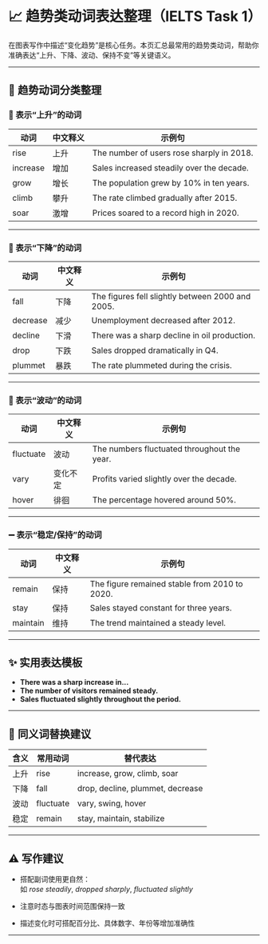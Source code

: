 # 📈 趋势类动词表达整理（IELTS Task 1）

在图表写作中描述“变化趋势”是核心任务。本页汇总最常用的趋势类动词，帮助你准确表达“上升、下降、波动、保持不变”等关键语义。

---

## 📝 趋势动词分类整理

### 🔺 表示“上升”的动词

| 动词 | 中文释义 | 示例句 |
|------|----------|--------|
| rise | 上升 | The number of users rose sharply in 2018. |
| increase | 增加 | Sales increased steadily over the decade. |
| grow | 增长 | The population grew by 10% in ten years. |
| climb | 攀升 | The rate climbed gradually after 2015. |
| soar | 激增 | Prices soared to a record high in 2020. |

---

### 🔻 表示“下降”的动词

| 动词 | 中文释义 | 示例句 |
|------|----------|--------|
| fall | 下降 | The figures fell slightly between 2000 and 2005. |
| decrease | 减少 | Unemployment decreased after 2012. |
| decline | 下滑 | There was a sharp decline in oil production. |
| drop | 下跌 | Sales dropped dramatically in Q4. |
| plummet | 暴跌 | The rate plummeted during the crisis. |

---

### 🔄 表示“波动”的动词

| 动词 | 中文释义 | 示例句 |
|------|----------|--------|
| fluctuate | 波动 | The numbers fluctuated throughout the year. |
| vary | 变化不定 | Profits varied slightly over the decade. |
| hover | 徘徊 | The percentage hovered around 50%. |

---

### ➖ 表示“稳定/保持”的动词

| 动词 | 中文释义 | 示例句 |
|------|----------|--------|
| remain | 保持 | The figure remained stable from 2010 to 2020. |
| stay | 保持 | Sales stayed constant for three years. |
| maintain | 维持 | The trend maintained a steady level. |

---

## ✨ 实用表达模板

- **There was a sharp increase in...**
- **The number of visitors remained steady.**
- **Sales fluctuated slightly throughout the period.**

---

## 🔁 同义词替换建议

| 含义 | 常用动词 | 替代表达 |
|------|----------|-----------|
| 上升 | rise | increase, grow, climb, soar |
| 下降 | fall | drop, decline, plummet, decrease |
| 波动 | fluctuate | vary, swing, hover |
| 稳定 | remain | stay, maintain, stabilize |

---

## ⚠️ 写作建议

- 搭配副词使用更自然：  
  如 *rose steadily*, *dropped sharply*, *fluctuated slightly*

- 注意时态与图表时间范围保持一致

- 描述变化时可搭配百分比、具体数字、年份等增加准确性

---

